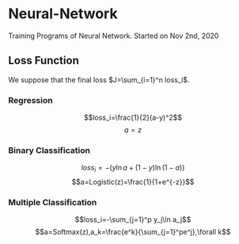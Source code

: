 # Neural-Network

Training Programs of Neural Network.
Started on Nov 2nd, 2020

## Loss Function

We suppose that the final loss $J=\sum_{i=1}^n loss_i$.

### Regression 

$$loss_i=\frac{1}{2}(a-y)^2$$
$$a=z$$

### Binary Classification

$$loss_i=-(y\ln a+(1-y)\ln(1-a))$$
$$a=Logistic(z)=\frac{1}{1+e^{-z}}$$

### Multiple Classification

$$loss_i=-\sum_{j=1}^p y_j\ln a_j$$
$$a=Softmax(z),a_k=\frac{e^k}{\sum_{j=1}^pe^j},\forall k$$

 
